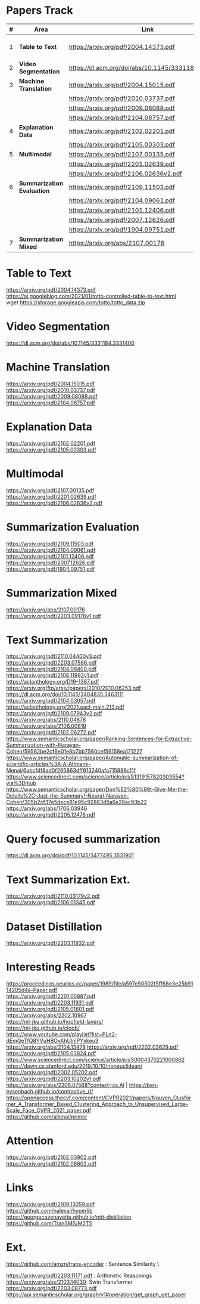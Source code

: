 # Papers Track


| # | Area | Link | Title | Remark | 
| --- | --- | --- | --- | --- |
| 1 | **Table to Text** | https://arxiv.org/pdf/2004.14373.pdf | Placeholder | https://ai.googleblog.com/2021/01/totto-controlled-table-to-text.html & wget https://storage.googleapis.com/totto/totto_data.zip  |
| 2 | **Video Segmentation** | https://dl.acm.org/doi/abs/10.1145/3331184.3331400  | Placeholder | Placeholder |
| 3 | **Machine Translation** | https://arxiv.org/pdf/2004.15015.pdf | Placeholder | Placeholder|
|  |  | https://arxiv.org/pdf/2010.03737.pdf | Placeholder | Placeholder |
|  |  | https://arxiv.org/pdf/2009.08088.pdf | Placeholder | Placeholder|
|  |  | https://arxiv.org/pdf/2104.08757.pdf | Placeholder | Placeholder |
| 4 | **Explanation Data** | https://arxiv.org/pdf/2102.02201.pdf | Placeholder | Placeholder|
|  |  | https://arxiv.org/pdf/2105.00303.pdf | Placeholder | Placeholder |
| 5 | **Multimodal** | https://arxiv.org/pdf/2107.00135.pdf | Placeholder | Placeholder|
|  |  | https://arxiv.org/pdf/2201.02639.pdf | Placeholder | Placeholder |
|  |  | https://arxiv.org/pdf/2106.02636v2.pdf | Placeholder | Placeholder |
| 6 | **Summarization Evaluation** | https://arxiv.org/pdf/2109.11503.pdf | Placeholder | Placeholder |
|  |  | https://arxiv.org/pdf/2104.09061.pdf | Placeholder | Placeholder |
|  |  | https://arxiv.org/pdf/2101.12406.pdf | Placeholder | Placeholder |
|  |  | https://arxiv.org/pdf/2007.12626.pdf | Placeholder | Placeholder |
|  |  | https://arxiv.org/pdf/1904.09751.pdf | Placeholder | Placeholder |
| 7 | **Summarization Mixed** | https://arxiv.org/abs/2107.00176 | Placeholder | Placeholder |

# Table to Text
https://arxiv.org/pdf/2004.14373.pdf \
https://ai.googleblog.com/2021/01/totto-controlled-table-to-text.html \
wget https://storage.googleapis.com/totto/totto_data.zip 

# Video Segmentation
https://dl.acm.org/doi/abs/10.1145/3331184.3331400 

# Machine Translation
https://arxiv.org/pdf/2004.15015.pdf \
https://arxiv.org/pdf/2010.03737.pdf \
https://arxiv.org/pdf/2009.08088.pdf \
https://arxiv.org/pdf/2104.08757.pdf


# Explanation Data
https://arxiv.org/pdf/2102.02201.pdf \
https://arxiv.org/pdf/2105.00303.pdf


# Multimodal
https://arxiv.org/pdf/2107.00135.pdf \
https://arxiv.org/pdf/2201.02639.pdf \
https://arxiv.org/pdf/2106.02636v2.pdf 


# Summarization Evaluation
https://arxiv.org/pdf/2109.11503.pdf \
https://arxiv.org/pdf/2104.09061.pdf \
https://arxiv.org/pdf/2101.12406.pdf \
https://arxiv.org/pdf/2007.12626.pdf \
https://arxiv.org/pdf/1904.09751.pdf 

# Summarization Mixed
https://arxiv.org/abs/2107.00176 \
https://arxiv.org/pdf/2203.09176v1.pdf 


# Text Summarization
https://arxiv.org/pdf/2110.04400v3.pdf \
https://arxiv.org/pdf/2203.07586.pdf \
https://arxiv.org/pdf/2104.08400.pdf \
https://arxiv.org/pdf/2108.11992v1.pdf \
https://aclanthology.org/D19-1387.pdf \
https://arxiv.org/ftp/arxiv/papers/2010/2010.06253.pdf \
https://dl.acm.org/doi/10.1145/3404835.3463111 \
https://arxiv.org/pdf/2104.03057.pdf \
https://aclanthology.org/2021.eacl-main.213.pdf \
https://arxiv.org/pdf/2109.07943v2.pdf \
https://arxiv.org/abs/2110.04878 \
https://arxiv.org/abs/2106.00619 \
https://arxiv.org/pdf/2102.06272.pdf \
https://www.semanticscholar.org/paper/Ranking-Sentences-for-Extractive-Summarization-with-Narayan-Cohen/59562be2cf8e01e8b7bb7560cef56158ea171227 \
https://www.semanticscholar.org/paper/Automatic-summarization-of-scientific-articles%3A-A-Altmami-Menai/6abcf4f8ad0f265863dff913240afa715888c11f \
https://www.sciencedirect.com/science/article/pii/S1319157820303554?via%3Dihub \
https://www.semanticscholar.org/paper/Don%E2%80%99t-Give-Me-the-Details%2C-Just-the-Summary!-Neural-Narayan-Cohen/305b2cf37e5dece81e95c92883d5a6e28ac93b22 \
https://arxiv.org/abs/1706.03946 \
https://arxiv.org/pdf/2205.12476.pdf

# Query focused summarization
https://dl.acm.org/doi/pdf/10.1145/3477495.3531901

# Text Summarization Ext.
https://arxiv.org/pdf/2110.03179v2.pdf \
https://arxiv.org/pdf/2106.01345.pdf
# Dataset Distillation
https://arxiv.org/pdf/2203.11932.pdf 


# Interesting Reads
https://proceedings.neurips.cc/paper/1989/file/a597e50502f5ff68e3e25b9114205d4a-Paper.pdf \
https://arxiv.org/pdf/2201.05887.pdf \
https://arxiv.org/pdf/2203.11931.pdf \
https://arxiv.org/pdf/2105.01601.pdf \
https://arxiv.org/abs/2202.10967 \
https://ml-jku.github.io/hopfield-layers/ \
https://ml-jku.github.io/cloob/ \
https://www.youtube.com/playlist?list=PLn2-dEmQeTfQ8YVuHBOvAhUlnIPYxkeu3 \
https://arxiv.org/abs/2104.13478
https://arxiv.org/pdf/2202.03629.pdf \
https://arxiv.org/pdf/2105.03824.pdf \
https://www.sciencedirect.com/science/article/pii/S0004370221000862 \
https://dawn.cs.stanford.edu/2019/10/10/noneuclidean/ \
https://arxiv.org/pdf/2002.05202.pdf \
https://arxiv.org/pdf/2203.10202v1.pdf  \
https://arxiv.org/abs/2206.07568?context=cs.AI | https://ben-eysenbach.github.io/contrastive_rl/ \
https://openaccess.thecvf.com/content/CVPR2021/papers/Nguyen_Clusformer_A_Transformer_Based_Clustering_Approach_to_Unsupervised_Large-Scale_Face_CVPR_2021_paper.pdf \
https://github.com/allenai/primer


# Attention
https://arxiv.org/pdf/2102.03902.pdf \
https://arxiv.org/pdf/2102.08602.pdf 

# Links
https://arxiv.org/pdf/2109.13059.pdf \
https://github.com/nalexai/hyperlib \
https://georgecazenavette.github.io/mtt-distillation \
https://github.com/TranSMS/M2TS
 
# Ext.

https://github.com/amzn/trans-encoder : Sentence Similarity \

https://arxiv.org/pdf/2203.11171.pdf : Arithmetic Reasonings \
https://arxiv.org/abs/2103.14030: Swin Transformer \
https://arxiv.org/pdf/2203.08773.pdf \
https://api.semanticscholar.org/graph/v1#operation/get_graph_get_paper

